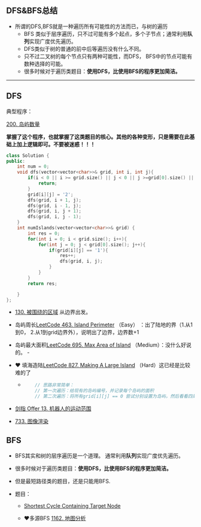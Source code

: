 ## DFS&BFS总结

- 所谓的DFS,BFS就是一种遍历所有可能性的方法而已，与树的遍历
  - BFS 类似于层序遍历，只不过可能有多个起点，多个子节点；通常利用**队列**实现广度优先遍历。
  -  DFS类似于树的普通的前中后等遍历没有什么不同。
  - 只不过二叉树的每个节点只有两种可能性，而DFS， BFS中的节点可能有数种选择的可能。
  - 很多时候对于遍历类题目：**使用DFS，比使用BFS的程序更加简洁。**




------

## DFS

典型程序：

[200. 岛屿数量](https://leetcode-cn.com/problems/number-of-islands/)

**掌握了这个程序，也就掌握了这类题目的核心。其他的各种变形，只是需要在此基础上加上逻辑即可。不要被迷惑！！！**

```c++
class Solution {
public:
    int num = 0;
    void dfs(vector<vector<char>>& grid, int i, int j){
        if(i < 0 || i >= grid.size() || j < 0 || j >=grid[0].size() || grid[i][j] != '1'){
            return;
        }        
        grid[i][j] = '2';
        dfs(grid, i + 1, j);
        dfs(grid, i - 1, j);
        dfs(grid, i, j + 1);
        dfs(grid, i, j - 1);
    }
    int numIslands(vector<vector<char>>& grid) {
        int res = 0;
        for(int i = 0; i < grid.size(); i++){
            for(int j = 0; j < grid[0].size(); j++){
                if(grid[i][j] == '1'){
                    res++;
                    dfs(grid, i, j);
                }
            }
        }
        return res;

    }
};
```

- [130. 被围绕的区域](https://leetcode-cn.com/problems/surrounded-regions/)  从边界出发。

- 岛屿周长[LeetCode 463. Island Perimeter](https://leetcode-cn.com/problems/island-perimeter/) （Easy） ：出了陆地的界（1.从1到0， 2.从1到grid边界外），说明出了边界，边界数+1

- 岛屿最大面积[LeetCode 695. Max Area of Island](https://leetcode-cn.com/problems/max-area-of-island/) （Medium）：没什么好说的。 -

- :heart: 填海造陆[LeetCode 827. Making A Large Island](https://leetcode-cn.com/problems/making-a-large-island/) （Hard）这已经是比较难的了

  - ```c++
        // 思路非常简单：
        // 第一次遍历：给现有的岛屿编号，并记录每个岛屿的面积
        // 第二次遍历：将所有grid[i][j] == 0 尝试分别设置为岛屿，然后看看四周是否有岛屿连接上
    ```

- [剑指 Offer 13. 机器人的运动范围](https://leetcode-cn.com/problems/ji-qi-ren-de-yun-dong-fan-wei-lcof/) 

- [733. 图像渲染](https://leetcode-cn.com/problems/flood-fill/)


## BFS

- BFS其实和树的层序遍历是一个道理。 通常利用**队列**实现广度优先遍历。

- 很多时候对于遍历类题目：**使用DFS，比使用BFS的程序更加简洁。**

- 但是最短路径类的题目，还是只能用BFS.

- 题目：

  - [Shortest Cycle Containing Target Node](https://binarysearch.com/problems/Shortest-Cycle-Containing-Target-Node)

  - :heart:多源BFS [1162. 地图分析](https://leetcode-cn.com/problems/as-far-from-land-as-possible/)





